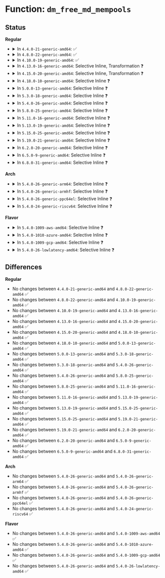# Function: <code>dm_free_md_mempools</code>

## Status
<b>Regular</b>
<ul>
<li>
<details>
<summary>In <code>4.4.0-21-generic-amd64</code>: ✅</summary>

```c
void dm_free_md_mempools(struct dm_md_mempools * pools)
```

```json
{
  "name": "dm_free_md_mempools",
  "collision_type": "Unique Global",
  "inline_type": "No",
  "funcs": [
    {
      "addr": 18446744071585810928,
      "name": "dm_free_md_mempools",
      "external": true,
      "loc": "drivers/md/dm.c:3542",
      "file": "drivers/md/dm.c",
      "inline": "seen, unknown",
      "caller_inline": [],
      "caller_func": [
        "drivers/md/dm.c:dm_alloc_md_mempools",
        "drivers/md/dm-table.c:dm_table_destroy",
        "drivers/md/dm-table.c:dm_table_free_md_mempools"
      ]
    }
  ],
  "symbols": [
    {
      "addr": 18446744071585810928,
      "name": "dm_free_md_mempools",
      "section": ".text",
      "bind": "STB_GLOBAL",
      "size": 61
    }
  ]
}
```
</details>
</li>
<li>
<details>
<summary>In <code>4.8.0-22-generic-amd64</code>: ✅</summary>

```c
void dm_free_md_mempools(struct dm_md_mempools * pools)
```

```json
{
  "name": "dm_free_md_mempools",
  "collision_type": "Unique Global",
  "inline_type": "No",
  "funcs": [
    {
      "addr": 18446744071586204576,
      "name": "dm_free_md_mempools",
      "external": true,
      "loc": "drivers/md/dm.c:2543",
      "file": "drivers/md/dm.c",
      "inline": "seen, unknown",
      "caller_inline": [],
      "caller_func": [
        "drivers/md/dm.c:dm_alloc_md_mempools",
        "drivers/md/dm-table.c:dm_table_free_md_mempools",
        "drivers/md/dm-table.c:dm_table_destroy"
      ]
    }
  ],
  "symbols": [
    {
      "addr": 18446744071586204576,
      "name": "dm_free_md_mempools",
      "section": ".text",
      "bind": "STB_GLOBAL",
      "size": 61
    }
  ]
}
```
</details>
</li>
<li>
<details>
<summary>In <code>4.10.0-19-generic-amd64</code>: ✅</summary>

```c
void dm_free_md_mempools(struct dm_md_mempools * pools)
```

```json
{
  "name": "dm_free_md_mempools",
  "collision_type": "Unique Global",
  "inline_type": "No",
  "funcs": [
    {
      "addr": 18446744071586409040,
      "name": "dm_free_md_mempools",
      "external": true,
      "loc": "drivers/md/dm.c:2603",
      "file": "drivers/md/dm.c",
      "inline": "seen, unknown",
      "caller_inline": [],
      "caller_func": [
        "drivers/md/dm.c:dm_alloc_md_mempools",
        "drivers/md/dm-table.c:dm_table_free_md_mempools",
        "drivers/md/dm-table.c:dm_table_destroy"
      ]
    }
  ],
  "symbols": [
    {
      "addr": 18446744071586409040,
      "name": "dm_free_md_mempools",
      "section": ".text",
      "bind": "STB_GLOBAL",
      "size": 61
    }
  ]
}
```
</details>
</li>
<li>
<details>
<summary>In <code>4.13.0-16-generic-amd64</code>: Selective Inline, Transformation ❓</summary>

```c
void dm_free_md_mempools(struct dm_md_mempools * pools)
```

```json
{
  "name": "dm_free_md_mempools",
  "collision_type": "Unique Global",
  "inline_type": "Selective",
  "funcs": [
    {
      "addr": 18446744071586512682,
      "name": "dm_free_md_mempools",
      "external": true,
      "loc": "drivers/md/dm.c:2804",
      "file": "drivers/md/dm.c",
      "inline": "not declared, inlined",
      "caller_inline": [
        "drivers/md/dm.c:dm_alloc_md_mempools"
      ],
      "caller_func": [
        "drivers/md/dm.c:dm_alloc_md_mempools",
        "drivers/md/dm-table.c:dm_table_free_md_mempools",
        "drivers/md/dm-table.c:dm_table_destroy"
      ]
    }
  ],
  "symbols": [
    {
      "addr": 18446744071586505440,
      "name": "dm_free_md_mempools.part.33",
      "section": ".text",
      "bind": "STB_LOCAL",
      "size": 46
    },
    {
      "addr": 18446744071586512800,
      "name": "dm_free_md_mempools",
      "section": ".text",
      "bind": "STB_GLOBAL",
      "size": 23
    }
  ]
}
```
</details>
</li>
<li>
<details>
<summary>In <code>4.15.0-20-generic-amd64</code>: Selective Inline, Transformation ❓</summary>

```c
void dm_free_md_mempools(struct dm_md_mempools * pools)
```

```json
{
  "name": "dm_free_md_mempools",
  "collision_type": "Unique Global",
  "inline_type": "Selective",
  "funcs": [
    {
      "addr": 18446744071586980103,
      "name": "dm_free_md_mempools",
      "external": true,
      "loc": "drivers/md/dm.c:2783",
      "file": "drivers/md/dm.c",
      "inline": "not declared, inlined",
      "caller_inline": [
        "drivers/md/dm.c:dm_alloc_md_mempools"
      ],
      "caller_func": [
        "drivers/md/dm.c:dm_alloc_md_mempools",
        "drivers/md/dm-table.c:dm_table_free_md_mempools",
        "drivers/md/dm-table.c:dm_table_destroy"
      ]
    }
  ],
  "symbols": [
    {
      "addr": 18446744071586972432,
      "name": "dm_free_md_mempools.part.32",
      "section": ".text",
      "bind": "STB_LOCAL",
      "size": 46
    },
    {
      "addr": 18446744071586980224,
      "name": "dm_free_md_mempools",
      "section": ".text",
      "bind": "STB_GLOBAL",
      "size": 23
    }
  ]
}
```
</details>
</li>
<li>
<details>
<summary>In <code>4.18.0-10-generic-amd64</code>: Selective Inline ❓</summary>

```c
void dm_free_md_mempools(struct dm_md_mempools * pools)
```

```json
{
  "name": "dm_free_md_mempools",
  "collision_type": "Unique Global",
  "inline_type": "Selective",
  "funcs": [
    {
      "addr": 18446744071587276992,
      "name": "dm_free_md_mempools",
      "external": true,
      "loc": "drivers/md/dm.c:2977",
      "file": "drivers/md/dm.c",
      "inline": "not declared, inlined",
      "caller_inline": [
        "drivers/md/dm.c:dm_alloc_md_mempools"
      ],
      "caller_func": [
        "drivers/md/dm-table.c:dm_table_free_md_mempools",
        "drivers/md/dm-table.c:dm_table_destroy"
      ]
    }
  ],
  "symbols": [
    {
      "addr": 18446744071587277136,
      "name": "dm_free_md_mempools",
      "section": ".text",
      "bind": "STB_GLOBAL",
      "size": 47
    }
  ]
}
```
</details>
</li>
<li>
<details>
<summary>In <code>5.0.0-13-generic-amd64</code>: Selective Inline ❓</summary>

```c
void dm_free_md_mempools(struct dm_md_mempools * pools)
```

```json
{
  "name": "dm_free_md_mempools",
  "collision_type": "Unique Global",
  "inline_type": "Selective",
  "funcs": [
    {
      "addr": 18446744071587457258,
      "name": "dm_free_md_mempools",
      "external": true,
      "loc": "drivers/md/dm.c:2999",
      "file": "drivers/md/dm.c",
      "inline": "not declared, inlined",
      "caller_inline": [
        "drivers/md/dm.c:dm_alloc_md_mempools",
        "drivers/md/dm.c:dm_alloc_md_mempools"
      ],
      "caller_func": [
        "drivers/md/dm-table.c:dm_table_free_md_mempools",
        "drivers/md/dm-table.c:dm_table_destroy"
      ]
    }
  ],
  "symbols": [
    {
      "addr": 18446744071587457360,
      "name": "dm_free_md_mempools",
      "section": ".text",
      "bind": "STB_GLOBAL",
      "size": 47
    }
  ]
}
```
</details>
</li>
<li>
<details>
<summary>In <code>5.3.0-18-generic-amd64</code>: Selective Inline ❓</summary>

```c
void dm_free_md_mempools(struct dm_md_mempools * pools)
```

```json
{
  "name": "dm_free_md_mempools",
  "collision_type": "Unique Global",
  "inline_type": "Selective",
  "funcs": [
    {
      "addr": 18446744071587730589,
      "name": "dm_free_md_mempools",
      "external": true,
      "loc": "drivers/md/dm.c:3030",
      "file": "drivers/md/dm.c",
      "inline": "not declared, inlined",
      "caller_inline": [
        "drivers/md/dm.c:dm_alloc_md_mempools",
        "drivers/md/dm.c:dm_alloc_md_mempools"
      ],
      "caller_func": [
        "drivers/md/dm-table.c:dm_table_free_md_mempools",
        "drivers/md/dm-table.c:dm_table_destroy"
      ]
    }
  ],
  "symbols": [
    {
      "addr": 18446744071587730688,
      "name": "dm_free_md_mempools",
      "section": ".text",
      "bind": "STB_GLOBAL",
      "size": 50
    }
  ]
}
```
</details>
</li>
<li>
<details>
<summary>In <code>5.4.0-26-generic-amd64</code>: Selective Inline ❓</summary>

```c
void dm_free_md_mempools(struct dm_md_mempools * pools)
```

```json
{
  "name": "dm_free_md_mempools",
  "collision_type": "Unique Global",
  "inline_type": "Selective",
  "funcs": [
    {
      "addr": 18446744071587934941,
      "name": "dm_free_md_mempools",
      "external": true,
      "loc": "drivers/md/dm.c:3035",
      "file": "drivers/md/dm.c",
      "inline": "not declared, inlined",
      "caller_inline": [
        "drivers/md/dm.c:dm_alloc_md_mempools",
        "drivers/md/dm.c:dm_alloc_md_mempools"
      ],
      "caller_func": [
        "drivers/md/dm-table.c:dm_table_free_md_mempools",
        "drivers/md/dm-table.c:dm_table_destroy"
      ]
    }
  ],
  "symbols": [
    {
      "addr": 18446744071587935040,
      "name": "dm_free_md_mempools",
      "section": ".text",
      "bind": "STB_GLOBAL",
      "size": 50
    }
  ]
}
```
</details>
</li>
<li>
<details>
<summary>In <code>5.8.0-25-generic-amd64</code>: Selective Inline ❓</summary>

```c
void dm_free_md_mempools(struct dm_md_mempools * pools)
```

```json
{
  "name": "dm_free_md_mempools",
  "collision_type": "Unique Global",
  "inline_type": "Selective",
  "funcs": [
    {
      "addr": 18446744071588787370,
      "name": "dm_free_md_mempools",
      "external": true,
      "loc": "drivers/md/dm.c:3098",
      "file": "drivers/md/dm.c",
      "inline": "not declared, inlined",
      "caller_inline": [
        "drivers/md/dm.c:dm_alloc_md_mempools",
        "drivers/md/dm.c:dm_alloc_md_mempools"
      ],
      "caller_func": [
        "drivers/md/dm-table.c:dm_table_free_md_mempools",
        "drivers/md/dm-table.c:dm_table_destroy"
      ]
    }
  ],
  "symbols": [
    {
      "addr": 18446744071588787472,
      "name": "dm_free_md_mempools",
      "section": ".text",
      "bind": "STB_GLOBAL",
      "size": 52
    }
  ]
}
```
</details>
</li>
<li>
<details>
<summary>In <code>5.11.0-16-generic-amd64</code>: Selective Inline ❓</summary>

```c
void dm_free_md_mempools(struct dm_md_mempools * pools)
```

```json
{
  "name": "dm_free_md_mempools",
  "collision_type": "Unique Global",
  "inline_type": "Selective",
  "funcs": [
    {
      "addr": 18446744071588805696,
      "name": "dm_free_md_mempools",
      "external": true,
      "loc": "drivers/md/dm.c:2944",
      "file": "drivers/md/dm.c",
      "inline": "not declared, inlined",
      "caller_inline": [
        "drivers/md/dm.c:dm_alloc_md_mempools",
        "drivers/md/dm.c:dm_alloc_md_mempools"
      ],
      "caller_func": [
        "drivers/md/dm-table.c:dm_table_free_md_mempools",
        "drivers/md/dm-table.c:dm_table_destroy"
      ]
    }
  ],
  "symbols": [
    {
      "addr": 18446744071588805920,
      "name": "dm_free_md_mempools",
      "section": ".text",
      "bind": "STB_GLOBAL",
      "size": 52
    }
  ]
}
```
</details>
</li>
<li>
<details>
<summary>In <code>5.13.0-19-generic-amd64</code>: Selective Inline ❓</summary>

```c
void dm_free_md_mempools(struct dm_md_mempools * pools)
```

```json
{
  "name": "dm_free_md_mempools",
  "collision_type": "Unique Global",
  "inline_type": "Selective",
  "funcs": [
    {
      "addr": 18446744071588691400,
      "name": "dm_free_md_mempools",
      "external": true,
      "loc": "drivers/md/dm.c:2963",
      "file": "drivers/md/dm.c",
      "inline": "not declared, inlined",
      "caller_inline": [
        "drivers/md/dm.c:dm_alloc_md_mempools",
        "drivers/md/dm.c:dm_alloc_md_mempools"
      ],
      "caller_func": [
        "drivers/md/dm-table.c:dm_table_free_md_mempools",
        "drivers/md/dm-table.c:dm_table_destroy"
      ]
    }
  ],
  "symbols": [
    {
      "addr": 18446744071588691616,
      "name": "dm_free_md_mempools",
      "section": ".text",
      "bind": "STB_GLOBAL",
      "size": 52
    }
  ]
}
```
</details>
</li>
<li>
<details>
<summary>In <code>5.15.0-25-generic-amd64</code>: Selective Inline ❓</summary>

```c
void dm_free_md_mempools(struct dm_md_mempools * pools)
```

```json
{
  "name": "dm_free_md_mempools",
  "collision_type": "Unique Global",
  "inline_type": "Selective",
  "funcs": [
    {
      "addr": 18446744071589379448,
      "name": "dm_free_md_mempools",
      "external": true,
      "loc": "drivers/md/dm.c:2852",
      "file": "drivers/md/dm.c",
      "inline": "not declared, inlined",
      "caller_inline": [
        "drivers/md/dm.c:dm_alloc_md_mempools",
        "drivers/md/dm.c:dm_alloc_md_mempools"
      ],
      "caller_func": [
        "drivers/md/dm-table.c:dm_table_free_md_mempools",
        "drivers/md/dm-table.c:dm_table_destroy"
      ]
    }
  ],
  "symbols": [
    {
      "addr": 18446744071589379664,
      "name": "dm_free_md_mempools",
      "section": ".text",
      "bind": "STB_GLOBAL",
      "size": 52
    }
  ]
}
```
</details>
</li>
<li>
<details>
<summary>In <code>5.19.0-21-generic-amd64</code>: Selective Inline ❓</summary>

```c
void dm_free_md_mempools(struct dm_md_mempools * pools)
```

```json
{
  "name": "dm_free_md_mempools",
  "collision_type": "Unique Global",
  "inline_type": "Selective",
  "funcs": [
    {
      "addr": 18446744071590855419,
      "name": "dm_free_md_mempools",
      "external": true,
      "loc": "drivers/md/dm.c:3033",
      "file": "drivers/md/dm.c",
      "inline": "not declared, inlined",
      "caller_inline": [
        "drivers/md/dm.c:dm_alloc_md_mempools",
        "drivers/md/dm.c:dm_alloc_md_mempools",
        "drivers/md/dm.c:__bind",
        "drivers/md/dm.c:__bind",
        "drivers/md/dm.c:cleanup_mapped_device",
        "drivers/md/dm.c:cleanup_mapped_device"
      ],
      "caller_func": [
        "drivers/md/dm-table.c:dm_table_destroy"
      ]
    }
  ],
  "symbols": [
    {
      "addr": 18446744071590855536,
      "name": "dm_free_md_mempools",
      "section": ".text",
      "bind": "STB_GLOBAL",
      "size": 62
    }
  ]
}
```
</details>
</li>
<li>
<details>
<summary>In <code>6.2.0-20-generic-amd64</code>: Selective Inline ❓</summary>

```c
void dm_free_md_mempools(struct dm_md_mempools * pools)
```

```json
{
  "name": "dm_free_md_mempools",
  "collision_type": "Unique Global",
  "inline_type": "Selective",
  "funcs": [
    {
      "addr": 18446744071592530185,
      "name": "dm_free_md_mempools",
      "external": true,
      "loc": "drivers/md/dm.c:3090",
      "file": "drivers/md/dm.c",
      "inline": "not declared, inlined",
      "caller_inline": [
        "drivers/md/dm.c:__bind",
        "drivers/md/dm.c:__bind",
        "drivers/md/dm.c:cleanup_mapped_device",
        "drivers/md/dm.c:cleanup_mapped_device"
      ],
      "caller_func": [
        "drivers/md/dm-table.c:dm_table_alloc_md_mempools",
        "drivers/md/dm-table.c:dm_table_destroy"
      ]
    }
  ],
  "symbols": [
    {
      "addr": 18446744071592546784,
      "name": "dm_free_md_mempools",
      "section": ".text",
      "bind": "STB_GLOBAL",
      "size": 62
    }
  ]
}
```
</details>
</li>
<li>
<details>
<summary>In <code>6.5.0-9-generic-amd64</code>: Selective Inline ❓</summary>

```c
void dm_free_md_mempools(struct dm_md_mempools * pools)
```

```json
{
  "name": "dm_free_md_mempools",
  "collision_type": "Unique Global",
  "inline_type": "Selective",
  "funcs": [
    {
      "addr": 18446744071592959689,
      "name": "dm_free_md_mempools",
      "external": true,
      "loc": "drivers/md/dm.c:3133",
      "file": "drivers/md/dm.c",
      "inline": "not declared, inlined",
      "caller_inline": [
        "drivers/md/dm.c:__bind",
        "drivers/md/dm.c:__bind",
        "drivers/md/dm.c:cleanup_mapped_device",
        "drivers/md/dm.c:cleanup_mapped_device"
      ],
      "caller_func": [
        "drivers/md/dm-table.c:dm_table_alloc_md_mempools",
        "drivers/md/dm-table.c:dm_table_destroy"
      ]
    }
  ],
  "symbols": [
    {
      "addr": 18446744071592978032,
      "name": "dm_free_md_mempools",
      "section": ".text",
      "bind": "STB_GLOBAL",
      "size": 62
    }
  ]
}
```
</details>
</li>
<li>
<details>
<summary>In <code>6.8.0-31-generic-amd64</code>: Selective Inline ❓</summary>

```c
void dm_free_md_mempools(struct dm_md_mempools * pools)
```

```json
{
  "name": "dm_free_md_mempools",
  "collision_type": "Unique Global",
  "inline_type": "Selective",
  "funcs": [
    {
      "addr": 18446744071593709817,
      "name": "dm_free_md_mempools",
      "external": true,
      "loc": "drivers/md/dm.c:3141",
      "file": "drivers/md/dm.c",
      "inline": "not declared, inlined",
      "caller_inline": [
        "drivers/md/dm.c:__bind",
        "drivers/md/dm.c:__bind",
        "drivers/md/dm.c:cleanup_mapped_device",
        "drivers/md/dm.c:cleanup_mapped_device"
      ],
      "caller_func": [
        "drivers/md/dm-table.c:dm_table_alloc_md_mempools",
        "drivers/md/dm-table.c:dm_table_destroy"
      ]
    }
  ],
  "symbols": [
    {
      "addr": 18446744071593728016,
      "name": "dm_free_md_mempools",
      "section": ".text",
      "bind": "STB_GLOBAL",
      "size": 62
    }
  ]
}
```
</details>
</li>
</ul>
<b>Arch</b>
<ul>
<li>
<details>
<summary>In <code>5.4.0-26-generic-arm64</code>: Selective Inline ❓</summary>

```c
void dm_free_md_mempools(struct dm_md_mempools * pools)
```

```json
{
  "name": "dm_free_md_mempools",
  "collision_type": "Unique Global",
  "inline_type": "Selective",
  "funcs": [
    {
      "addr": 18446603336501171676,
      "name": "dm_free_md_mempools",
      "external": true,
      "loc": "drivers/md/dm.c:3035",
      "file": "drivers/md/dm.c",
      "inline": "not declared, inlined",
      "caller_inline": [
        "drivers/md/dm.c:dm_alloc_md_mempools",
        "drivers/md/dm.c:dm_alloc_md_mempools"
      ],
      "caller_func": [
        "drivers/md/dm-table.c:dm_table_free_md_mempools",
        "drivers/md/dm-table.c:dm_table_destroy"
      ]
    }
  ],
  "symbols": [
    {
      "addr": 18446603336501171808,
      "name": "dm_free_md_mempools",
      "section": ".text",
      "bind": "STB_GLOBAL",
      "size": 64
    }
  ]
}
```
</details>
</li>
<li>
<details>
<summary>In <code>5.4.0-26-generic-armhf</code>: Selective Inline ❓</summary>

```c
void dm_free_md_mempools(struct dm_md_mempools * pools)
```

```json
{
  "name": "dm_free_md_mempools",
  "collision_type": "Unique Global",
  "inline_type": "Selective",
  "funcs": [
    {
      "addr": 3233680668,
      "name": "dm_free_md_mempools",
      "external": true,
      "loc": "drivers/md/dm.c:3035",
      "file": "drivers/md/dm.c",
      "inline": "not declared, inlined",
      "caller_inline": [
        "drivers/md/dm.c:dm_alloc_md_mempools",
        "drivers/md/dm.c:dm_alloc_md_mempools"
      ],
      "caller_func": [
        "drivers/md/dm-table.c:dm_table_free_md_mempools",
        "drivers/md/dm-table.c:dm_table_destroy"
      ]
    }
  ],
  "symbols": [
    {
      "addr": 3233680764,
      "name": "dm_free_md_mempools",
      "section": ".text",
      "bind": "STB_GLOBAL",
      "size": 52
    }
  ]
}
```
</details>
</li>
<li>
<details>
<summary>In <code>5.4.0-26-generic-ppc64el</code>: Selective Inline ❓</summary>

```c
void dm_free_md_mempools(struct dm_md_mempools * pools)
```

```json
{
  "name": "dm_free_md_mempools",
  "collision_type": "Unique Global",
  "inline_type": "Selective",
  "funcs": [
    {
      "addr": 13835058055294683520,
      "name": "dm_free_md_mempools",
      "external": true,
      "loc": "drivers/md/dm.c:3035",
      "file": "drivers/md/dm.c",
      "inline": "not declared, inlined",
      "caller_inline": [
        "drivers/md/dm.c:dm_alloc_md_mempools",
        "drivers/md/dm.c:dm_alloc_md_mempools"
      ],
      "caller_func": [
        "drivers/md/dm-table.c:dm_table_free_md_mempools",
        "drivers/md/dm-table.c:dm_table_destroy"
      ]
    }
  ],
  "symbols": [
    {
      "addr": 13835058055294683696,
      "name": "dm_free_md_mempools",
      "section": ".text",
      "bind": "STB_GLOBAL",
      "size": 92
    }
  ]
}
```
</details>
</li>
<li>
<details>
<summary>In <code>5.4.0-24-generic-riscv64</code>: Selective Inline ❓</summary>

```c
void dm_free_md_mempools(struct dm_md_mempools * pools)
```

```json
{
  "name": "dm_free_md_mempools",
  "collision_type": "Unique Global",
  "inline_type": "Selective",
  "funcs": [
    {
      "addr": 18446743936277878134,
      "name": "dm_free_md_mempools",
      "external": true,
      "loc": "drivers/md/dm.c:3035",
      "file": "drivers/md/dm.c",
      "inline": "not declared, inlined",
      "caller_inline": [
        "drivers/md/dm.c:dm_alloc_md_mempools",
        "drivers/md/dm.c:dm_alloc_md_mempools"
      ],
      "caller_func": [
        "drivers/md/dm-table.c:dm_table_free_md_mempools",
        "drivers/md/dm-table.c:dm_table_destroy"
      ]
    }
  ],
  "symbols": [
    {
      "addr": 18446743936277878222,
      "name": "dm_free_md_mempools",
      "section": ".text",
      "bind": "STB_GLOBAL",
      "size": 66
    }
  ]
}
```
</details>
</li>
</ul>
<b>Flavor</b>
<ul>
<li>
<details>
<summary>In <code>5.4.0-1009-aws-amd64</code>: Selective Inline ❓</summary>

```c
void dm_free_md_mempools(struct dm_md_mempools * pools)
```

```json
{
  "name": "dm_free_md_mempools",
  "collision_type": "Unique Global",
  "inline_type": "Selective",
  "funcs": [
    {
      "addr": 18446744071587565917,
      "name": "dm_free_md_mempools",
      "external": true,
      "loc": "drivers/md/dm.c:3035",
      "file": "drivers/md/dm.c",
      "inline": "not declared, inlined",
      "caller_inline": [
        "drivers/md/dm.c:dm_alloc_md_mempools",
        "drivers/md/dm.c:dm_alloc_md_mempools"
      ],
      "caller_func": [
        "drivers/md/dm-table.c:dm_table_free_md_mempools",
        "drivers/md/dm-table.c:dm_table_destroy"
      ]
    }
  ],
  "symbols": [
    {
      "addr": 18446744071587566016,
      "name": "dm_free_md_mempools",
      "section": ".text",
      "bind": "STB_GLOBAL",
      "size": 50
    }
  ]
}
```
</details>
</li>
<li>
<details>
<summary>In <code>5.4.0-1010-azure-amd64</code>: Selective Inline ❓</summary>

```c
void dm_free_md_mempools(struct dm_md_mempools * pools)
```

```json
{
  "name": "dm_free_md_mempools",
  "collision_type": "Unique Global",
  "inline_type": "Selective",
  "funcs": [
    {
      "addr": 18446744071587333997,
      "name": "dm_free_md_mempools",
      "external": true,
      "loc": "drivers/md/dm.c:3035",
      "file": "drivers/md/dm.c",
      "inline": "not declared, inlined",
      "caller_inline": [
        "drivers/md/dm.c:dm_alloc_md_mempools",
        "drivers/md/dm.c:dm_alloc_md_mempools"
      ],
      "caller_func": [
        "drivers/md/dm-table.c:dm_table_free_md_mempools",
        "drivers/md/dm-table.c:dm_table_destroy"
      ]
    }
  ],
  "symbols": [
    {
      "addr": 18446744071587334096,
      "name": "dm_free_md_mempools",
      "section": ".text",
      "bind": "STB_GLOBAL",
      "size": 50
    }
  ]
}
```
</details>
</li>
<li>
<details>
<summary>In <code>5.4.0-1009-gcp-amd64</code>: Selective Inline ❓</summary>

```c
void dm_free_md_mempools(struct dm_md_mempools * pools)
```

```json
{
  "name": "dm_free_md_mempools",
  "collision_type": "Unique Global",
  "inline_type": "Selective",
  "funcs": [
    {
      "addr": 18446744071587891085,
      "name": "dm_free_md_mempools",
      "external": true,
      "loc": "drivers/md/dm.c:3035",
      "file": "drivers/md/dm.c",
      "inline": "not declared, inlined",
      "caller_inline": [
        "drivers/md/dm.c:dm_alloc_md_mempools",
        "drivers/md/dm.c:dm_alloc_md_mempools"
      ],
      "caller_func": [
        "drivers/md/dm-table.c:dm_table_free_md_mempools",
        "drivers/md/dm-table.c:dm_table_destroy"
      ]
    }
  ],
  "symbols": [
    {
      "addr": 18446744071587891184,
      "name": "dm_free_md_mempools",
      "section": ".text",
      "bind": "STB_GLOBAL",
      "size": 50
    }
  ]
}
```
</details>
</li>
<li>
<details>
<summary>In <code>5.4.0-26-lowlatency-amd64</code>: Selective Inline ❓</summary>

```c
void dm_free_md_mempools(struct dm_md_mempools * pools)
```

```json
{
  "name": "dm_free_md_mempools",
  "collision_type": "Unique Global",
  "inline_type": "Selective",
  "funcs": [
    {
      "addr": 18446744071588006349,
      "name": "dm_free_md_mempools",
      "external": true,
      "loc": "drivers/md/dm.c:3035",
      "file": "drivers/md/dm.c",
      "inline": "not declared, inlined",
      "caller_inline": [
        "drivers/md/dm.c:dm_alloc_md_mempools",
        "drivers/md/dm.c:dm_alloc_md_mempools"
      ],
      "caller_func": [
        "drivers/md/dm-table.c:dm_table_free_md_mempools",
        "drivers/md/dm-table.c:dm_table_destroy"
      ]
    }
  ],
  "symbols": [
    {
      "addr": 18446744071588006448,
      "name": "dm_free_md_mempools",
      "section": ".text",
      "bind": "STB_GLOBAL",
      "size": 50
    }
  ]
}
```
</details>
</li>
</ul>

## Differences
<b>Regular</b>
<ul>
<li>
No changes between <code>4.4.0-21-generic-amd64</code> and <code>4.8.0-22-generic-amd64</code> ✅
</li>
<li>
No changes between <code>4.8.0-22-generic-amd64</code> and <code>4.10.0-19-generic-amd64</code> ✅
</li>
<li>
No changes between <code>4.10.0-19-generic-amd64</code> and <code>4.13.0-16-generic-amd64</code> ✅
</li>
<li>
No changes between <code>4.13.0-16-generic-amd64</code> and <code>4.15.0-20-generic-amd64</code> ✅
</li>
<li>
No changes between <code>4.15.0-20-generic-amd64</code> and <code>4.18.0-10-generic-amd64</code> ✅
</li>
<li>
No changes between <code>4.18.0-10-generic-amd64</code> and <code>5.0.0-13-generic-amd64</code> ✅
</li>
<li>
No changes between <code>5.0.0-13-generic-amd64</code> and <code>5.3.0-18-generic-amd64</code> ✅
</li>
<li>
No changes between <code>5.3.0-18-generic-amd64</code> and <code>5.4.0-26-generic-amd64</code> ✅
</li>
<li>
No changes between <code>5.4.0-26-generic-amd64</code> and <code>5.8.0-25-generic-amd64</code> ✅
</li>
<li>
No changes between <code>5.8.0-25-generic-amd64</code> and <code>5.11.0-16-generic-amd64</code> ✅
</li>
<li>
No changes between <code>5.11.0-16-generic-amd64</code> and <code>5.13.0-19-generic-amd64</code> ✅
</li>
<li>
No changes between <code>5.13.0-19-generic-amd64</code> and <code>5.15.0-25-generic-amd64</code> ✅
</li>
<li>
No changes between <code>5.15.0-25-generic-amd64</code> and <code>5.19.0-21-generic-amd64</code> ✅
</li>
<li>
No changes between <code>5.19.0-21-generic-amd64</code> and <code>6.2.0-20-generic-amd64</code> ✅
</li>
<li>
No changes between <code>6.2.0-20-generic-amd64</code> and <code>6.5.0-9-generic-amd64</code> ✅
</li>
<li>
No changes between <code>6.5.0-9-generic-amd64</code> and <code>6.8.0-31-generic-amd64</code> ✅
</li>
</ul>
<b>Arch</b>
<ul>
<li>
No changes between <code>5.4.0-26-generic-amd64</code> and <code>5.4.0-26-generic-arm64</code> ✅
</li>
<li>
No changes between <code>5.4.0-26-generic-amd64</code> and <code>5.4.0-26-generic-armhf</code> ✅
</li>
<li>
No changes between <code>5.4.0-26-generic-amd64</code> and <code>5.4.0-26-generic-ppc64el</code> ✅
</li>
<li>
No changes between <code>5.4.0-26-generic-amd64</code> and <code>5.4.0-24-generic-riscv64</code> ✅
</li>
</ul>
<b>Flavor</b>
<ul>
<li>
No changes between <code>5.4.0-26-generic-amd64</code> and <code>5.4.0-1009-aws-amd64</code> ✅
</li>
<li>
No changes between <code>5.4.0-26-generic-amd64</code> and <code>5.4.0-1010-azure-amd64</code> ✅
</li>
<li>
No changes between <code>5.4.0-26-generic-amd64</code> and <code>5.4.0-1009-gcp-amd64</code> ✅
</li>
<li>
No changes between <code>5.4.0-26-generic-amd64</code> and <code>5.4.0-26-lowlatency-amd64</code> ✅
</li>
</ul>

